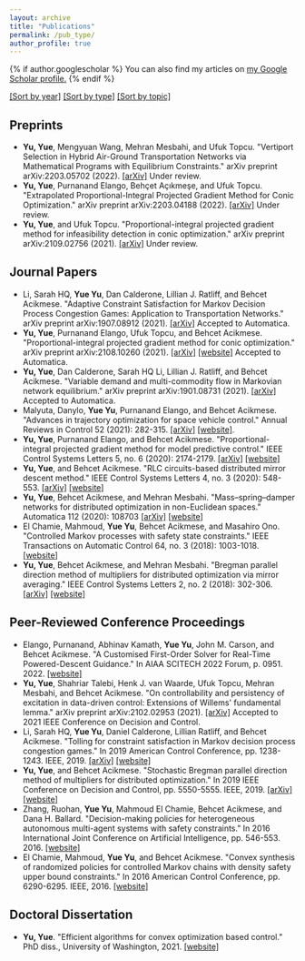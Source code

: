 ```yaml
---
layout: archive
title: "Publications"
permalink: /pub_type/
author_profile: true
---
```


{% if author.googlescholar %}
  You can also find my articles on <u><a href="{{author.googlescholar}}">my Google Scholar profile</a>.</u>
{% endif %}

[[Sort by year]](publications.md) [[Sort by type]](pub_type.md) [[Sort by topic]](pub_topic.md)

## Preprints

* **Yu, Yue**, Mengyuan Wang, Mehran Mesbahi, and Ufuk Topcu. "Vertiport Selection in Hybrid Air-Ground Transportation Networks via Mathematical Programs with Equilibrium Constraints." arXiv preprint arXiv:2203.05702 (2022). [[arXiv]](https://arxiv.org/pdf/2203.05702.pdf) Under review.
* **Yu, Yue**, Purnanand Elango, Behçet Açıkmeşe, and Ufuk Topcu. "Extrapolated Proportional-Integral Projected Gradient Method for Conic Optimization." arXiv preprint arXiv:2203.04188 (2022). [[arXiv]](https://arxiv.org/pdf/2203.04188.pdf) Under review.
* **Yu, Yue**, and Ufuk Topcu. "Proportional-integral projected gradient method for infeasibility detection in conic optimization." arXiv preprint arXiv:2109.02756 (2021). [[arXiv]](https://arxiv.org/pdf/2109.02756.pdf) Under review.


## Journal Papers

* Li, Sarah HQ, **Yue Yu**, Dan Calderone, Lillian J. Ratliff, and Behcet Acikmese. "Adaptive Constraint Satisfaction for Markov Decision Process Congestion Games: Application to Transportation Networks." arXiv preprint arXiv:1907.08912 (2021). [[arXiv]](https://arxiv.org/pdf/1907.08912.pdf) Accepted to Automatica.
* **Yu, Yue**, Purnanand Elango, Ufuk Topcu, and Behcet Acikmese. "Proportional-integral projected gradient method for conic optimization." arXiv preprint arXiv:2108.10260 (2021). [[arXiv]](https://arxiv.org/pdf/2108.10260.pdf) [[website]](https://www.sciencedirect.com/science/article/abs/pii/S0005109822002096?CMX_ID=&SIS_ID=&dgcid=STMJ_AUTH_SERV_PUBLISHED&utm_acid=265648662&utm_campaign=STMJ_AUTH_SERV_PUBLISHED&utm_in=DM256431&utm_medium=email&utm_source=AC_) Accepted to Automatica.
* **Yu, Yue**, Dan Calderone, Sarah HQ Li, Lillian J. Ratliff, and Behcet Acikmese. "Variable demand and multi-commodity flow in Markovian network equilibrium." arXiv preprint arXiv:1901.08731 (2021). [[arXiv]](https://arxiv.org/pdf/1901.08731.pdf) Accepted to Automatica.
* Malyuta, Danylo, **Yue Yu**, Purnanand Elango, and Behcet Acikmese. "Advances in trajectory optimization for space vehicle control." Annual Reviews in Control 52 (2021): 282-315. [[arXiv]](https://arxiv.org/pdf/2108.02335.pdf) [[website]](https://www.sciencedirect.com/science/article/pii/S1367578821000377).
* **Yu, Yue**, Purnanand Elango, and Behcet Acikmese. "Proportional-integral projected gradient method for model predictive control." IEEE Control Systems Letters 5, no. 6 (2020): 2174-2179. [[arXiv]](https://arxiv.org/pdf/2009.06980.pdf) [[website]](https://ieeexplore.ieee.org/abstract/document/9295329)
* **Yu, Yue**, and Behcet Acikmese. "RLC circuits-based distributed mirror descent method." IEEE Control Systems Letters 4, no. 3 (2020): 548-553. [[arXiv]](https://arxiv.org/pdf/1911.06273.pdf) [[website]](https://ieeexplore.ieee.org/abstract/document/8993740)
* **Yu, Yue**, Behcet Acikmese, and Mehran Mesbahi. "Mass–spring–damper networks for distributed optimization in non-Euclidean spaces." Automatica 112 (2020): 108703 [[arXiv]](https://arxiv.org/pdf/1808.01999.pdf) [[website]](https://www.sciencedirect.com/science/article/pii/S0005109819305667?casa_token=BkKMaJwzXOUAAAAA:s6CNAdFXqRAxY3qDR4IXmPFy5vbAy9nz1YzYfYbdxMw6SYK_2zrTbiP7P8kFXRfK3mv-fi_5Jg)
* El Chamie, Mahmoud, **Yue Yu**, Behcet Acikmese, and Masahiro Ono. "Controlled Markov processes with safety state constraints." IEEE Transactions on Automatic Control 64, no. 3 (2018): 1003-1018. [[website]](https://ieeexplore.ieee.org/abstract/document/8391697)
* **Yu, Yue**, Behcet Acikmese, and Mehran Mesbahi. "Bregman parallel direction method of multipliers for distributed optimization via mirror averaging." IEEE Control Systems Letters 2, no. 2 (2018): 302-306. [[arXiv]](https://arxiv.org/pdf/1802.06835.pdf) [[website]](https://ieeexplore.ieee.org/abstract/document/8354719/?casa_token=h5MFx4g3e7YAAAAA:QiPM9epkzIYAekhPhDQQ6d7EVxD89c3Eyh2swNoz7RWYDW9SSrErqV9vnVXU0zcK9YVqN7Tz6g)


## Peer-Reviewed Conference Proceedings

* Elango, Purnanand, Abhinav Kamath, **Yue Yu**, John M. Carson, and Behcet Acikmese. "A Customised First-Order Solver for Real-Time Powered-Descent Guidance." In AIAA SCITECH 2022 Forum, p. 0951. 2022. [[website]](https://arc.aiaa.org/doi/abs/10.2514/6.2022-0951)
* **Yu, Yue**, Shahriar Talebi, Henk J. van Waarde, Ufuk Topcu, Mehran Mesbahi, and Behcet Acikmese. "On controllability and persistency of excitation in data-driven control: Extensions of Willems' fundamental lemma." arXiv preprint arXiv:2102.02953 (2021). [[arXiv]](https://arxiv.org/pdf/2102.02953.pdf) Accepted to 2021 IEEE Conference on Decision and Control.
* Li, Sarah HQ, **Yue Yu**, Daniel Calderone, Lillian Ratliff, and Behcet Acikmese. "Tolling for constraint satisfaction in Markov decision process congestion games." In 2019 American Control Conference, pp. 1238-1243. IEEE, 2019. [[arXiv]](https://arxiv.org/pdf/1903.00747.pdf) [[website]](https://ieeexplore.ieee.org/abstract/document/8814925/?casa_token=ahnd0VNwc0EAAAAA:M4-d3ZQwqh3z8z3QFDQNxbxSTfhfwffMphToUT3jUKuiamR1Gwc19dtObNxjYYCBzGBST865lQ)
* **Yu, Yue**, and Behcet Acikmese. "Stochastic Bregman parallel direction method of multipliers for distributed optimization." In 2019 IEEE Conference on Decision and Control, pp. 5550-5555. IEEE, 2019. [[arXiv]](https://arxiv.org/pdf/1902.09695.pdf) [[website]](https://ieeexplore.ieee.org/abstract/document/9029539?casa_token=KXuBzjFReGkAAAAA:ul6TSzYr6Y0kBmRuJSzoP51WSFQ1gUXsXAZ-yfkHy2k2786h9XyVYvJFbPxi1xJHESv0Oj9WmA)
* Zhang, Ruohan, **Yue Yu**, Mahmoud El Chamie, Behcet Acikmese, and Dana H. Ballard. "Decision-making policies for heterogeneous autonomous multi-agent systems with safety constraints." In 2016 International Joint Conference on Artificial Intelligence, pp. 546-553. 2016. [[website]](https://www.ijcai.org/Proceedings/16/Papers/084.pdf)
* El Chamie, Mahmoud, **Yue Yu**, and Behcet Acikmese. "Convex synthesis of randomized policies for controlled Markov chains with density safety upper bound constraints." In 2016 American Control Conference, pp. 6290-6295. IEEE, 2016. [[website]](https://ieeexplore.ieee.org/abstract/document/7526658/?casa_token=tPuIZiWwS4IAAAAA:p759gqSy6m-GyS1gFVV4f26k4m2W9aAxguo2Bdt9lYoLUFwtGAvtLC1EOcMFVB8mgLbT6Ay6ZQ)

## Doctoral Dissertation

* **Yu, Yue**. "Efficient algorithms for convex optimization based control." PhD diss., University of Washington, 2021. [[website]](https://www.proquest.com/docview/2529309270?pq-origsite=gscholar&fromopenview=true)
